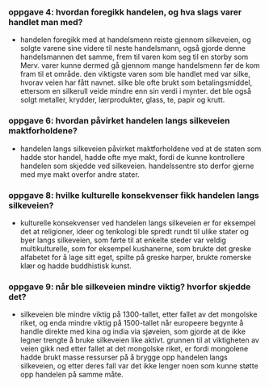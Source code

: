 ### oppgave 4: hvordan foregikk handelen, og hva slags varer handlet man med?
- handelen foregikk med at handelsmenn reiste gjennom silkeveien, og solgte varene sine videre til neste handelsmann, også gjorde denne handelsmannen det samme, frem til varen kom seg til en storby som Merv.
    varer kunne dermed gå gjennom mange handelsmenn før de kom fram til et område. den viktigste varen som ble handlet med var silke, hvorav veien har fått navnet. silke ble ofte brukt som betalingsmiddel,
    ettersom en silkerull veide mindre enn sin verdi i mynter. det ble også solgt metaller, krydder, lærprodukter, glass, te, papir og krutt.

### oppgave 6: hvordan påvirket handelen langs silkeveien maktforholdene?
- handelen langs silkeveien påvirket maktforholdene ved at de staten som hadde stor handel, hadde ofte mye makt, fordi de kunne kontrollere handelen som skjedde ved silkeveien.
    handelssentre sto derfor gjerne med mye makt overfor andre stater.

### oppgave 8: hvilke kulturelle konsekvenser fikk handelen langs silkeveien?
- kulturelle konsekvenser ved handelen langs silkeveien er for eksempel det at religioner, ideer og tenkologi ble spredt rundt til ulike stater og byer langs silkeveien, som førte til at enkelte
    steder var veldig multikulturelle, som for eksempel kushanerne, som brukte det greske alfabetet for å lage sitt eget, spilte på greske harper, brukte romerske klær og hadde buddhistisk kunst.

### oppgave 9: når ble silkeveien mindre viktig? hvorfor skjedde det?
- silkeveien ble mindre viktig på 1300-tallet, etter fallet av det mongolske riket, og enda mindre viktig på 1500-tallet når europeere begynte å handle direkte med kina og india via sjøveien,
    som gjorde at de ikke legner trengte å bruke silkeveien like aktivt. grunnen til at viktigheten av veien gikk ned etter fallet at det mongolske riket, er fordi mongolene hadde brukt masse ressurser
    på å brygge opp handelen langs silkeveien, og etter deres fall var det ikke lenger noen som kunne støtte opp handelen på samme måte.
